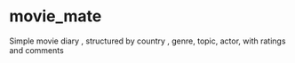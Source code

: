 # movie_mate

Simple movie diary ,
structured by country , genre, topic, actor,
with ratings and comments
